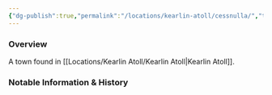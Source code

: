 ```yaml
---
{"dg-publish":true,"permalink":"/locations/kearlin-atoll/cessnulla/","tags":["Location","Unexplored"],"updated":"2024-12-13T22:43:44.773+00:00"}
---
```



### Overview
A town found in [[Locations/Kearlin Atoll/Kearlin Atoll\|Kearlin Atoll]].

### Notable Information & History 